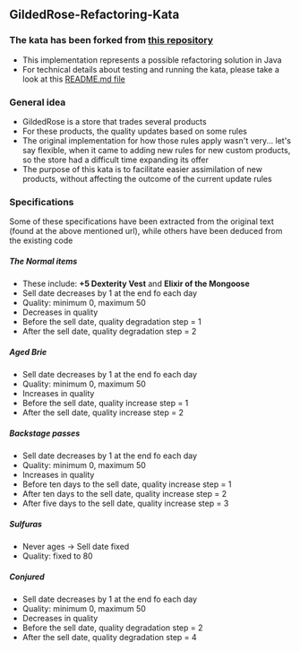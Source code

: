 ## GildedRose-Refactoring-Kata

### The kata has been forked from [this repository](https://github.com/emilybache/GildedRose-Refactoring-Kata)
* This implementation represents a possible refactoring solution in Java
* For technical details about testing and running the kata, please take a look at this [README.md file](README.md) 
 
### General idea
* GildedRose is a store that trades several products
* For these products, the quality updates based on some rules
* The original implementation for how those rules apply wasn't very... let's say flexible, 
when it came to adding new rules for new custom products, so the store had a difficult time
expanding its offer
* The purpose of this kata is to facilitate easier assimilation of new products, without 
affecting the outcome of the current update rules

### Specifications
Some of these specifications have been extracted from the original text (found at the above mentioned url), while
others have been deduced from the existing code

##### The Normal items
* These include: **+5 Dexterity Vest** and **Elixir of the Mongoose**
* Sell date decreases by 1 at the end fo each day
* Quality: minimum 0, maximum 50
* Decreases in quality
* Before the sell date, quality degradation step = 1
* After the sell date, quality degradation step = 2

##### Aged Brie
* Sell date decreases by 1 at the end fo each day
* Quality: minimum 0, maximum 50
* Increases in quality
* Before the sell date, quality increase step = 1
* After the sell date, quality increase step = 2

##### Backstage passes
* Sell date decreases by 1 at the end fo each day
* Quality: minimum 0, maximum 50
* Increases in quality
* Before ten days to the sell date, quality increase step = 1
* After ten days to the sell date, quality increase step = 2
* After five days to the sell date, quality increase step = 3

##### Sulfuras
* Never ages -> Sell date fixed
* Quality: fixed to 80

##### Conjured
* Sell date decreases by 1 at the end fo each day
* Quality: minimum 0, maximum 50
* Decreases in quality
* Before the sell date, quality degradation step = 2
* After the sell date, quality degradation step = 4
